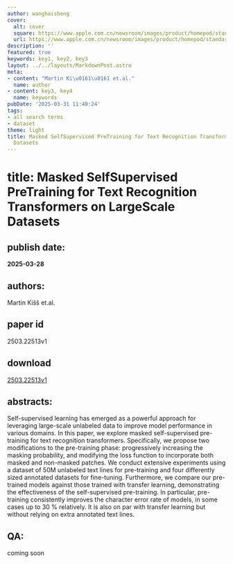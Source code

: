```yaml
---
author: wanghaisheng
cover:
  alt: cover
  square: https://www.apple.com.cn/newsroom/images/product/homepod/standard/Apple-HomePod-hero-230118_big.jpg.large_2x.jpg
  url: https://www.apple.com.cn/newsroom/images/product/homepod/standard/Apple-HomePod-hero-230118_big.jpg.large_2x.jpg
description: ''
featured: true
keywords: key1, key2, key3
layout: ../../layouts/MarkdownPost.astro
meta:
- content: "Martin Ki\u0161\u0161 et.al."
  name: author
- content: key3, key4
  name: keywords
pubDate: '2025-03-31 11:40:24'
tags:
- all search terms
- dataset
theme: light
title: Masked SelfSupervised PreTraining for Text Recognition Transformers on LargeScale
  Datasets
---
```


# title: Masked SelfSupervised PreTraining for Text Recognition Transformers on LargeScale Datasets 
## publish date: 
**2025-03-28** 
## authors: 
  Martin Kišš et.al. 
## paper id
2503.22513v1
## download
[2503.22513v1](http://arxiv.org/abs/2503.22513v1)
## abstracts:
Self-supervised learning has emerged as a powerful approach for leveraging large-scale unlabeled data to improve model performance in various domains. In this paper, we explore masked self-supervised pre-training for text recognition transformers. Specifically, we propose two modifications to the pre-training phase: progressively increasing the masking probability, and modifying the loss function to incorporate both masked and non-masked patches. We conduct extensive experiments using a dataset of 50M unlabeled text lines for pre-training and four differently sized annotated datasets for fine-tuning. Furthermore, we compare our pre-trained models against those trained with transfer learning, demonstrating the effectiveness of the self-supervised pre-training. In particular, pre-training consistently improves the character error rate of models, in some cases up to 30 % relatively. It is also on par with transfer learning but without relying on extra annotated text lines.
## QA:
coming soon
